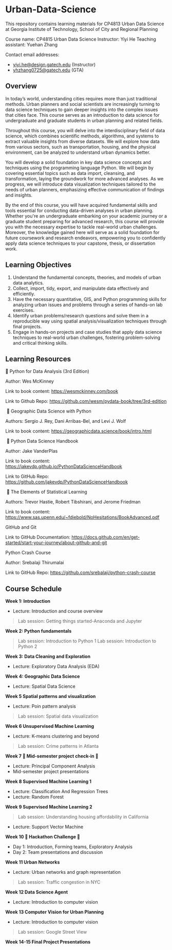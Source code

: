 # Urban-Data-Science
This repository contains learning materials for CP4813 Urban Data Science at Georgia Institute of Technology, School of City and Regional Planning

Course name: CP4815 Urban Data Science
Instructor: Yiyi He
Teaching assistant: Yuehan Zhang

Contact email addresses:
- yiyi.he@design.gatech.edu (Instructor)
- yhzhang0725@gatech.edu (GTA)

## Overview

In today’s world, understanding cities requires more than just traditional methods. Urban planners and social scientists are increasingly turning to data science techniques to gain deeper insights into the complex issues that cities face. This course serves as an introduction to data science for undergraduate and graduate students in urban planning and related fields.

Throughout this course, you will delve into the interdisciplinary field of data science, which combines scientific methods, algorithms, and systems to extract valuable insights from diverse datasets. We will explore how data from various sectors, such as transportation, housing, and the physical environment, can be analyzed to understand urban dynamics better.

You will develop a solid foundation in key data science concepts and techniques using the programming language Python. We will begin by covering essential topics such as data import, cleansing, and transformation, laying the groundwork for more advanced analyses. As we progress, we will introduce data visualization techniques tailored to the needs of urban planners, emphasizing effective communication of findings and insights.

By the end of this course, you will have acquired fundamental skills and tools essential for conducting data-driven analyses in urban planning. Whether you're an undergraduate embarking on your academic journey or a graduate student preparing for advanced research, this course will provide you with the necessary expertise to tackle real-world urban challenges. Moreover, the knowledge gained here will serve as a solid foundation for future coursework and research endeavors, empowering you to confidently apply data science techniques to your capstone, thesis, or dissertation work.

## Learning Objectives

1. Understand the fundamental concepts, theories, and models of urban data analytics.
2. Collect, import, tidy, export, and manipulate data effectively and efficiently.
3. Have the necessary quantitative, GIS, and Python programming skills for analyzing urban issues and problems through a series of hands-on lab exercises.
4. Identify urban problems/research questions and solve them in a reproducible way using spatial analysis/visualization techniques through final projects.
5. Engage in hands-on projects and case studies that apply data science techniques to real-world urban challenges, fostering problem-solving and critical thinking skills.

## Learning Resources

📖 Python for Data Analysis (3rd Edition)

Author: Wes McKinney

Link to book content: https://wesmckinney.com/book

Link to Github Repo: https://github.com/wesm/pydata-book/tree/3rd-edition

 📖 Geographic Data Science with Python

Authors: Sergio J. Rey, Dani Arribas-Bel, and Levi J. Wolf

Link to book content: https://geographicdata.science/book/intro.html

 📖 Python Data Science Handbook

Author: Jake VanderPlas

Link to book content: https://jakevdp.github.io/PythonDataScienceHandbook

Link to GitHub Repo: https://github.com/jakevdp/PythonDataScienceHandbook

 📖 The Elements of Statistical Learning

Authors: Trevor Hastie, Robert Tibshirani, and Jerome Friedman

Link to book content: https://www.sas.upenn.edu/~fdiebold/NoHesitations/BookAdvanced.pdf

GitHub and Git

Link to GitHub Documentation: https://docs.github.com/en/get-started/start-your-journey/about-github-and-git

Python Crash Course

Author: Srebalaji Thirumalai

Link to GitHub Repo: https://github.com/srebalaji/python-crash-course

## Course Schedule

**Week 1: Introduction**
- Lecture: Introduction and course overview
> Lab session: Getting things started-Anaconda and Jupyter

**Week 2: Python fundamentals**
> Lab session: Introduction to Python 1
> Lab session: Introduction to Python 2

**Week 3: Data Cleaning and Exploration**
- Lecture: Exploratory Data Analysis (EDA)

**Week 4: Geographic Data Science**
- Lecture: Spatial Data Science

**Week 5 Spatial patterns and visualization**
- Lecture: Poin pattern analysis
> Lab session: Spatial data visualization

**Week 6 Unsupervised Machine Learning**
- Lecture: K-means clustering and beyond
> Lab session: Crime patterns in Atlanta

**Week 7 🌟 Mid-semester project check-in 🌟**
- Lecture: Principal Component Analysis
- Mid-semester project presentations

**Week 8 Supervised Machine Learning 1**
- Lecture: Classification And Regression Trees
- Lecture: Random Forest

**Week 9 Supervised Machine Learning 2**
> Lab session: Understanding housing affordability in California
- Lecture: Support Vector Machine

**Week 10 🥊 Hackathon Challenge 🥊**
- Day 1: Introduction, Forming teams, Exploratory Analysis
- Day 2: Team presentations and discussion

**Week 11 Urban Networks**
- Lecture: Urban networks and graph representation
> Lab session: Traffic congestion in NYC

**Week 12 Data Science Agent**
- Lecture: Introduction to computer vision

**Week 13 Computer Vision for Urban Planning**
- Lecture: Introduction to computer vision
> Lab session: Google Street View

**Week 14-15 Final Project Presentations**